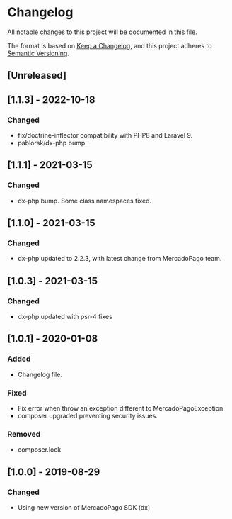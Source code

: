 # Changelog
All notable changes to this project will be documented in this file.

The format is based on [Keep a Changelog](https://keepachangelog.com/en/1.0.0/),
and this project adheres to [Semantic Versioning](https://semver.org/spec/v2.0.0.html).

## [Unreleased]

## [1.1.3] - 2022-10-18

### Changed
- fix/doctrine-inflector compatibility with PHP8 and Laravel 9.
- pablorsk/dx-php bump.

## [1.1.1] - 2021-03-15

### Changed
- dx-php bump. Some class namespaces fixed.

## [1.1.0] - 2021-03-15

### Changed
- dx-php updated to 2.2.3, with latest change from MercadoPago team.

## [1.0.3] - 2021-03-15

### Changed
- dx-php updated with psr-4 fixes

## [1.0.1] - 2020-01-08

### Added
- Changelog file.

### Fixed
- Fix error when throw an exception different to MercadoPagoException.
- composer upgraded preventing security issues.

### Removed
- composer.lock

## [1.0.0] - 2019-08-29

### Changed
- Using new version of MercadoPago SDK (dx)